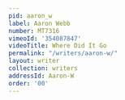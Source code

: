 ```yaml
---
pid: aaron_w
label: Aaron Webb
number: MT7316
vimeoId: '354087847'
videoTitle: Where Did It Go
permalink: "/writers/aaron-w/"
layout: writer
collection: writers
addressId: Aaron-W
order: '00'
---
```

